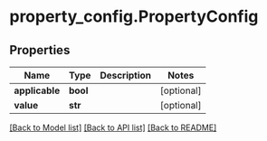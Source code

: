 # property_config.PropertyConfig

## Properties
Name | Type | Description | Notes
------------ | ------------- | ------------- | -------------
**applicable** | **bool** |  | [optional] 
**value** | **str** |  | [optional] 

[[Back to Model list]](../README.md#documentation-for-models) [[Back to API list]](../README.md#documentation-for-api-endpoints) [[Back to README]](../README.md)


